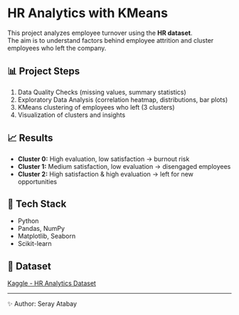 # HR Analytics with KMeans

This project analyzes employee turnover using the **HR dataset**.  
The aim is to understand factors behind employee attrition and cluster employees who left the company.

## 📊 Project Steps
1. Data Quality Checks (missing values, summary statistics)
2. Exploratory Data Analysis (correlation heatmap, distributions, bar plots)
3. KMeans clustering of employees who left (3 clusters)
4. Visualization of clusters and insights

## 📈 Results
- **Cluster 0:** High evaluation, low satisfaction → burnout risk
- **Cluster 1:** Medium satisfaction, low evaluation → disengaged employees
- **Cluster 2:** High satisfaction & high evaluation → left for new opportunities

## 🚀 Tech Stack
- Python
- Pandas, NumPy
- Matplotlib, Seaborn
- Scikit-learn

## 📂 Dataset
[Kaggle - HR Analytics Dataset](https://www.kaggle.com/liujiaqi/hr-comma-sepcsv)

---

✨ Author: Seray Atabay
